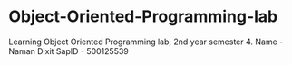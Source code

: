 # Object-Oriented-Programming-lab
Learning Object Oriented Programming lab, 2nd year semester 4. Name - Naman Dixit SapID - 500125539


